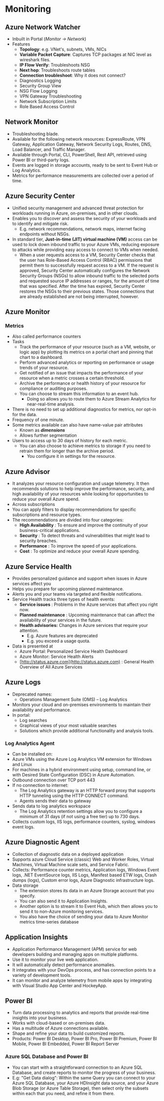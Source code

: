 
# Monitoring

## Azure Network Watcher

- Inbuilt in Portal (*Monitor -> Network*)
- Features
  - **Topology**: e.g. VNet's, subnets, VMs, NICs
  - **Variable Packet Capture**: Captures TCP packages at NIC level as wireshark files.
  - **IP Flow Verify**: Troubleshoots NSG
  - **Next hop**: Troubleshoots route tables
  - **Connection troubleshoot**: Why it does not connect?
  - Diagnostics Logging
  - Security Group View
  - NSG Flow Logging
  - VPN Gateway Troubleshooting
  - Network Subscription Limits
  - Role Based Access Control

## Network Monitor

- Troubleshooting blade.
- Available for the following network resources: ExpressRoute, VPN Gateway, Application Gateway, Network Security Logs, Routes, DNS, Load Balancer, and Traffic Manager.
- Available through Portal, CLI, PowerShell, Rest API, retrieved using Power BI or third-party logs.
- Events are logged in storage accounts, ready to be sent to Event Hub or Log Analytics.
- Metrics for performance measurements are collected over a period of time.

## Azure Security Center

- Unified security management and advanced threat protection for workloads running in Azure, on-premises, and in other clouds.
- Enables you to discover and assess the security of your workloads and to identify and mitigate risk.
  - E.g. network recommendations, network maps, internet facing endpoints without NSGs.
- In standard tier, **Just-in-time (JIT) virtual machine (VM)** access can be used to lock down inbound traffic to your Azure VMs, reducing exposure to attacks while providing easy access to connect to VMs when needed.
  - When a user requests access to a VM, Security Center checks that the user has Role-Based Access Control (RBAC) permissions that permit them to successfully request access to a VM. If the request is approved, Security Center automatically configures the Network Security Groups (NSGs) to allow inbound traffic to the selected ports and requested source IP addresses or ranges, for the amount of time that was specified. After the time has expired, Security Center restores the NSGs to their previous states. Those connections that are already established are not being interrupted, however.

## Azure Monitor

### Metrics

- Also called performance counters
- Tasks
  - Track the performance of your resource (such as a VM, website, or logic app) by plotting its metrics on a portal chart and pinning that chart to a dashboard.
  - Perform advanced analytics or reporting on performance or usage trends of your resource.
  - Get notified of an issue that impacts the performance of your resource when a metric crosses a certain threshold.
  - Archive the performance or health history of your resource for compliance or auditing purposes.
  - You can choose to stream this information to an event hub.
    - Doing so allows you to route them to Azure Stream Analytics for near-real-time analysis.
- There is no need to set up additional diagnostics for metrics, nor opt-in for the data.
- Frequency of one minute.
- Some metrics available can also have name-value pair attributes
  - Known as ***dimensions***
  - Allows further segmentation
- Users to access up to 30 days of history for each metric.
  - You can also choose to achieve metrics to storage if you need to retrain them for longer than the archive period.
    - You configure it in settings for the resource.

## Azure Advisor

- It analyzes your resource configuration and usage telemetry. It then recommends solutions to help improve the performance, security, and high availability of your resources while looking for opportunities to reduce your overall Azure spend.
- Across subscriptions
- You can apply filters to display recommendations for specific subscriptions and resource types.
- The recommendations are divided into four categories:
  - **High Availability** : To ensure and improve the continuity of your business-critical applications.
  - **Security** : To detect threats and vulnerabilities that might lead to security breaches.
  - **Performance** : To improve the speed of your applications.
  - **Cost** : To optimize and reduce your overall Azure spending.

## Azure Service Health

- Provides personalized guidance and support when issues in Azure services affect you
- Helps you prepare for upcoming planned maintenance.
- Alerts you and your teams via targeted and flexible notifications.
- Service Health tracks three types of health events:
  - **Service issues** : Problems in the Azure services that affect you right now.
  - **Planned maintenance** : Upcoming maintenance that can affect the availability of your services in the future.
  - **Health advisories:** Changes in Azure services that require your attention.
    - E.g. Azure features are deprecated
    - E.g. you exceed a usage quota.
- Data is presented at
  - Azure Portal: Personalized Service Health Dashboard
  - Azure Monitor: Service Health Alerts
  - [http://status.azure.com](http://status.azure.com) : General Health Overview of All Azure Services

## Azure Logs

- Deprecated names:
  - Operations Management Suite (OMS) – Log Analytics
- Monitors your cloud and on-premises environments to maintain their availability and performance.
- In portal:
  - Log searches
  - Graphical views of your most valuable searches
  - Solutions which provide additional functionality and analysis tools.

### Log Analytics Agent

- Can be installed on:
- Azure VMs using the Azure Log Analytics VM extension for Windows and Linux
- For machines in a hybrid environment using setup, command line, or with Desired State Configuration (DSC) in Azure Automation.
- Outbound connection over TCP port 443
- If no connection to internet:
  - The Log Analytics gateway is an HTTP forward proxy that supports HTTP tunneling using the HTTP CONNECT command.
  - Agents sends their data to gateway
- Sends data to log analytics workspace
  - The Log Analytics retention settings allow you to configure a minimum of 31 days (if not using a free tier) up to 730 days.
- Collects custom logs, IIS logs, performance counters, syslog, windows event logs.

## Azure Diagnostic Agent

- Collection of diagnostic data on a deployed application
- Supports azure Cloud Service (classic) Web and Worker Roles, Virtual Machines, Virtual Machine scale sets, and Service Fabric.
- Collects: Performance counter metrics, Application logs, Windows Event logs, .NET EventSource logs, IIS Logs, Manifest based ETW logs, Crash dumps (logs), Custom error logs, Azure Diagnostic infrastructure logs.
- Data storage
  - The extension stores its data in an Azure Storage account that you specify.
  - You can also send it to Application Insights.
  - Another option is to stream it to Event Hub, which then allows you to send it to non-Azure monitoring services.
  - You also have the choice of sending your data to Azure Monitor metrics time-series database

## Application Insights

- Application Performance Management (APM) service for web developers building and managing apps on multiple platforms.
- Use it to monitor your live web application.
- It will automatically detect performance anomalies.
- It integrates with your DevOps process, and has connection points to a variety of development tools.
- It can monitor and analyze telemetry from mobile apps by integrating with Visual Studio App Center and HockeyApp.

## Power BI

- Turn data processing to analytics and reports that provide real-time insights into your business.
- Works with cloud-based or on-premises data.
- Has a multitude of Azure connections available.
- Shape and refine your data to build customized reports.
- Products: Power BI Desktop, Power BI Pro, Power BI Premium, Power BI Mobile, Power BI Embedded, Power BI Report Server

### Azure SQL Database and Power BI

- You can start with a straightforward connection to an Azure SQL Database, and create reports to monitor the progress of your business.
- E.g: "Get Data dialog": Within the same Query you can connect to your Azure SQL Database, your Azure HDInsight data source, and your Azure Blob Storage (or Azure Table Storage), then select only the subsets within each that you need, and refine it from there.
